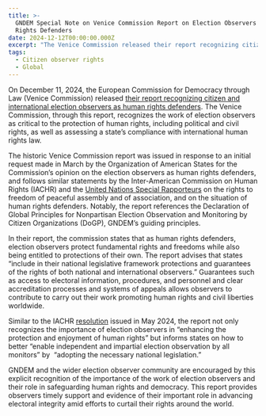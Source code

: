 ```yaml
---
title: >-
  GNDEM Special Note on Venice Commission Report on Election Observers As Human
  Rights Defenders
date: 2024-12-12T00:00:00.000Z
excerpt: "The Venice Commission released their report recognizing citizen and international election observers as human rights defenders. Through this report, the Venice Commission recognizes the work of election observers as critical to the protection of human rights, including political and civil rights, as well as assessing a state’s compliance with international human rights law.\_The commission states that as human rights defenders, election observers protect fundamental rights and freedoms while also being entitled to protections of their own."
tags:
  - Citizen observer rights
  - Global
---
```


On December 11, 2024, the European Commission for Democracy through Law (Venice Commission) released [their report recognizing citizen and international election observers as human rights defenders](https://www.venice.coe.int/webforms/documents/?pdf=CDL-AD\(2024\)039-e "Venice Commission report on election observers as human rights defenders"). The Venice Commission, through this report, recognizes the work of election observers as critical to the protection of human rights, including political and civil rights, as well as assessing a state’s compliance with international human rights law. 

The historic Venice Commission report was issued in response to an initial request made in March by the Organization of American States for the Commission’s opinion on the election observers as human rights defenders, and follows similar statements by the Inter-American Commission on Human Rights (IACHR) and the [United Nations Special Rapporteurs](https://gndem.org/stories/gndem-special-note-on-un-special-rapporteurs-statement-explicitly-recognizing-election-observers-and-human-rights-defenders/ "UN Special Rapporteurs") on the rights to freedom of peaceful assembly and of association, and on the situation of human rights defenders. Notably, the report references the Declaration of Global Principles for Nonpartisan Election Observation and Monitoring by Citizen Organizations (DoGP), GNDEM’s guiding principles.

In their report, the commission states that as human rights defenders, election observers protect fundamental rights and freedoms while also being entitled to protections of their own. The report advises that states “include in their national legislative framework protections and guarantees of the rights of both national and international observers.” Guarantees such as access to electoral information, procedures, and personnel and clear accreditation processes and systems of appeals allows observers to contribute to carry out their work promoting human rights and civil liberties worldwide.

Similar to the IACHR [resolution](https://gndem.org/stories/gndem-special-note-on-iachr-resolution-explicitly-recognizing-election-observers-and-human-rights-defenders/ "IACHR resolution") issued in May 2024, the report not only recognizes the importance of election observers in “enhancing the protection and enjoyment of human rights” but informs states on how to better “enable independent and impartial election observation by all monitors” by  “adopting the necessary national legislation.”

GNDEM and the wider election observer community are encouraged by this explicit recognition of the importance of the work of election observers and their role in safeguarding human rights and democracy. This report provides observers timely support and evidence of their important role in advancing electoral integrity amid efforts to curtail their rights around the world.
